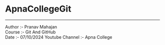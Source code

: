 # ApnaCollegeGit
<hr>
Author :- Pranav Mahajan<br>
Course :- Git And GitHub<br>
Date   :- 07/10/2024
Youtube Channel :- Apna College